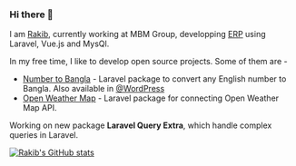 ### Hi there 👋
I am [Rakib](https://rakibul.dev), currently working at MBM Group, developping [ERP](http://erp.aql-bd.com) using Laravel, Vue.js and MysQl.

In my free time, I like to develop open source projects. Some of them are -

- [Number to Bangla](https://github.com/RakibDevs/number-to-bangla) - Laravel package to convert any English number to Bangla. Also available in [@WordPress](https://wordpress.org/plugins/number-to-bangla/)
- [Open Weather Map](https://github.com/RakibDevs/openweather-laravel-api) - Laravel package for connecting Open Weather Map API.

Working on new package <b>Laravel Query Extra</b>, which handle complex queries in Laravel.


[![Rakib's GitHub stats](https://github-readme-stats.vercel.app/api?username=rakibdevs)](https://github.com/anuraghazra/github-readme-stats)
<!--
**RakibDevs/rakibdevs** is a ✨ _special_ ✨ repository because its `README.md` (this file) appears on your GitHub profile.

Here are some ideas to get you started:

- 
- 🌱 I’m currently learning ...
- 👯 I’m looking to collaborate on ...
- 🤔 I’m looking for help with ...
- 💬 Ask me about ...
- 📫 How to reach me: ...
- 😄 Pronouns: ...
- ⚡ Fun fact: ...
-->
